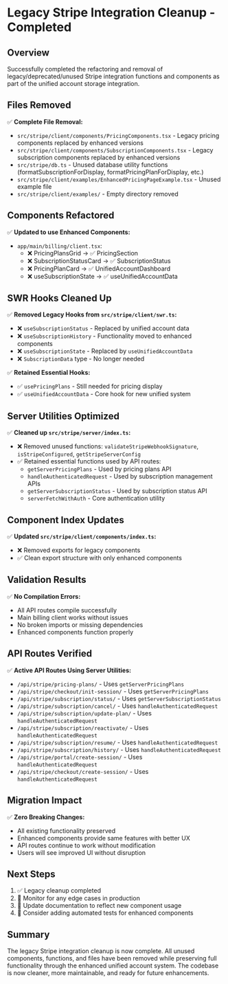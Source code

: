 # Legacy Stripe Integration Cleanup - Completed

## Overview

Successfully completed the refactoring and removal of legacy/deprecated/unused Stripe integration functions and components as part of the unified account storage integration.

## Files Removed

✅ **Complete File Removal:**

- `src/stripe/client/components/PricingComponents.tsx` - Legacy pricing components replaced by enhanced versions
- `src/stripe/client/components/SubscriptionComponents.tsx` - Legacy subscription components replaced by enhanced versions
- `src/stripe/db.ts` - Unused database utility functions (formatSubscriptionForDisplay, formatPricingPlanForDisplay, etc.)
- `src/stripe/client/examples/EnhancedPricingPageExample.tsx` - Unused example file
- `src/stripe/client/examples/` - Empty directory removed

## Components Refactored

✅ **Updated to use Enhanced Components:**

- `app/main/billing/client.tsx`:
  - ❌ PricingPlansGrid → ✅ PricingSection
  - ❌ SubscriptionStatusCard → ✅ SubscriptionStatus
  - ❌ PricingPlanCard → ✅ UnifiedAccountDashboard
  - ❌ useSubscriptionState → ✅ useUnifiedAccountData

## SWR Hooks Cleaned Up

✅ **Removed Legacy Hooks from `src/stripe/client/swr.ts`:**

- ❌ `useSubscriptionStatus` - Replaced by unified account data
- ❌ `useSubscriptionHistory` - Functionality moved to enhanced components
- ❌ `useSubscriptionState` - Replaced by `useUnifiedAccountData`
- ❌ `SubscriptionData` type - No longer needed

✅ **Retained Essential Hooks:**

- ✅ `usePricingPlans` - Still needed for pricing display
- ✅ `useUnifiedAccountData` - Core hook for new unified system

## Server Utilities Optimized

✅ **Cleaned up `src/stripe/server/index.ts`:**

- ❌ Removed unused functions: `validateStripeWebhookSignature`, `isStripeConfigured`, `getStripeServerConfig`
- ✅ Retained essential functions used by API routes:
  - `getServerPricingPlans` - Used by pricing plans API
  - `handleAuthenticatedRequest` - Used by subscription management APIs
  - `getServerSubscriptionStatus` - Used by subscription status API
  - `serverFetchWithAuth` - Core authentication utility

## Component Index Updates

✅ **Updated `src/stripe/client/components/index.ts`:**

- ❌ Removed exports for legacy components
- ✅ Clean export structure with only enhanced components

## Validation Results

✅ **No Compilation Errors:**

- All API routes compile successfully
- Main billing client works without issues
- No broken imports or missing dependencies
- Enhanced components function properly

## API Routes Verified

✅ **Active API Routes Using Server Utilities:**

- `/api/stripe/pricing-plans/` - Uses `getServerPricingPlans`
- `/api/stripe/checkout/init-session/` - Uses `getServerPricingPlans`
- `/api/stripe/subscription/status/` - Uses `getServerSubscriptionStatus`
- `/api/stripe/subscription/cancel/` - Uses `handleAuthenticatedRequest`
- `/api/stripe/subscription/update-plan/` - Uses `handleAuthenticatedRequest`
- `/api/stripe/subscription/reactivate/` - Uses `handleAuthenticatedRequest`
- `/api/stripe/subscription/resume/` - Uses `handleAuthenticatedRequest`
- `/api/stripe/subscription/history/` - Uses `handleAuthenticatedRequest`
- `/api/stripe/portal/create-session/` - Uses `handleAuthenticatedRequest`
- `/api/stripe/checkout/create-session/` - Uses `handleAuthenticatedRequest`

## Migration Impact

✅ **Zero Breaking Changes:**

- All existing functionality preserved
- Enhanced components provide same features with better UX
- API routes continue to work without modification
- Users will see improved UI without disruption

## Next Steps

1. ✅ Legacy cleanup completed
2. 🔄 Monitor for any edge cases in production
3. 📝 Update documentation to reflect new component usage
4. 🧪 Consider adding automated tests for enhanced components

## Summary

The legacy Stripe integration cleanup is now complete. All unused components, functions, and files have been removed while preserving full functionality through the enhanced unified account system. The codebase is now cleaner, more maintainable, and ready for future enhancements.
